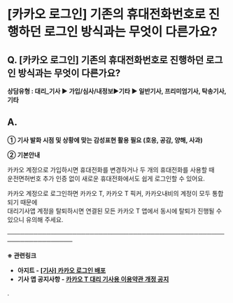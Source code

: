 # [카카오 로그인] 기존의 휴대전화번호로 진행하던 로그인 방식과는 무엇이 다른가요?

**Q. [카카오 로그인] 기존의 휴대전화번호로 진행하던 로그인 방식과는 무엇이 다른가요?**
----------------------------------------------------

**상담유형 : **대리\_기사 ▶ 가입/심사/내정보****▶****기타 ▶ 일반기사, 프리미엄기사, 탁송기사, 기타****

**A.**
------

****① 기사 발화 시점 및 상황에 맞는 감성표현 활용 필요 (호응, 공감, 양해, 사과)****

**② 기본안내**

카카오 계정으로 가입하시면 휴대전화를 변경하거나 두 개의 휴대전화를 사용할 때   
운전면허번호 추가 인증 없이 새로운 휴대전화에서도 쉽게 로그인할 수 있어요.

카카오 계정으로 로그인하면 카카오 T, 카카오 T 픽커, 카카오내비의 계정이 모두 통합되기 때문에  
대리기사앱 계정을 탈퇴하시면 연결된 모든 카카오 T 앱에서 동시에 탈퇴가 진행될 수 있으니 유의해 주세요.

─────────────────────────────────────────────────────────────────

**※ 관련링크**

* **아지트 - [[기사] 카카오 로그인 배포](https://ext.agit.in/g/300016075/wall/406044011)**
* **기사 앱 공지사항 - [카카오 T 대리 기사용 이용약관 개정 공지](https://wheel-admin.kakaosecure.net/notices/975)**

.